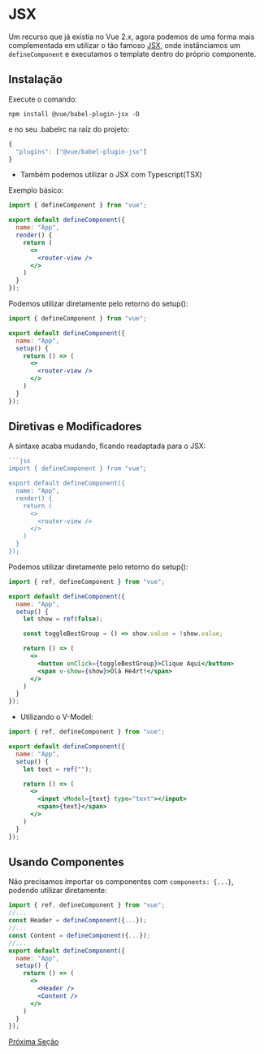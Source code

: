 # JSX

Um recurso que já existia no Vue 2.x, agora podemos de uma forma mais complementada em utilizar o tão famoso [JSX](https://github.com/vuejs/jsx-next), onde instânciamos um `defineComponent` e executamos o template dentro do próprio componente.

## Instalação

Execute o comando:

`npm install @vue/babel-plugin-jsx -D`

e no seu .babelrc na raíz do projeto:

```jsx
{
  "plugins": ["@vue/babel-plugin-jsx"]
}
```

* Também podemos utilizar o JSX com Typescript(TSX)

Exemplo básico:

```jsx
import { defineComponent } from "vue";

export default defineComponent({
  name: "App",
  render() {
    return (
      <>
        <router-view />
      </>
    )
  }
});
```

Podemos utilizar diretamente pelo retorno do setup():

```jsx
import { defineComponent } from "vue";

export default defineComponent({
  name: "App",
  setup() {
    return () => (
      <>
        <router-view />
      </>
    )
  }
});
```

## Diretivas e Modificadores

A sintaxe acaba mudando, ficando readaptada para o JSX:

```jsx
```jsx
import { defineComponent } from "vue";

export default defineComponent({
  name: "App",
  render() {
    return (
      <>
        <router-view />
      </>
    )
  }
});
```

Podemos utilizar diretamente pelo retorno do setup():

```jsx
import { ref, defineComponent } from "vue";

export default defineComponent({
  name: "App",
  setup() {
    let show = ref(false);

    const toggleBestGroup = () => show.value = !show.value;

    return () => (
      <>
        <button onClick={toggleBestGroup}>Clique Aqui</button>
        <span v-show={show}>Olá He4rt!</span>
      </>
    )
  }
});
```

* Utilizando o V-Model:

```jsx
import { ref, defineComponent } from "vue";

export default defineComponent({
  name: "App",
  setup() {
    let text = ref("");

    return () => (
      <>
        <input vModel={text} type="text"></input>
        <span>{text}</span>
      </>
    )
  }
});
```

## Usando Componentes

Não precisamos importar os componentes com `components: {...}`, podendo utilizar diretamente:

```jsx
import { ref, defineComponent } from "vue";
//...
const Header = defineComponent({...});
//...
const Content = defineComponent({...});
//...
export default defineComponent({
  name: "App",
  setup() {
    return () => (
      <>
        <Header />
        <Content />
      </>
    )
  }
});
```

[Próxima Seção](./6%20-%20Typescript.md)
